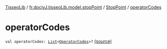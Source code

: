 [TisseoLib](../../index.md) / [fr.docjyJ.tisseoLib.model.stopPoint](../index.md) / [StopPoint](index.md) / [operatorCodes](./operator-codes.md)

# operatorCodes

`val operatorCodes: `[`List`](https://kotlinlang.org/api/latest/jvm/stdlib/kotlin.collections/-list/index.html)`<`[`OperatorCodes`](../-operator-codes/index.md)`>?` [(source)](https://github.com/docjyJ/TisseoLib/tree/master/src/main/kotlin/fr/docjyJ/tisseoLib/model/stopPoint/StopPoint.kt#L12)